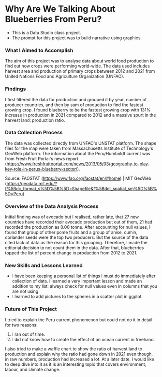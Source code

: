 # Why Are We Talking About Blueberries From Peru?

* This is a Data Studio class project.
* The prompt for this project was to build narrative using graphics.

### What I Aimed to Accomplish
The aim of this project was to analyse data about world food production to find out how crops were performing world-wide. The data used includes harvest area and production of primary crops between 2012 and 2021 from United Nations Food and Agriculture Organization (UNFAO). 

### Findings
I first filtered the data for production and grouped it by year, number of producer countries, and then by sum of production to find the fastest growing crop. I found blueberry to be the fastest growing crop with 131% increase in production in 2021 compared to 2012 and a massive spurt in the harvest land: production ratio.

### Data Collection Process

The data was collected directly from UNFAO's UNSTAT platform. The shape files for the map were taken from Massachusetts Institute of Technology's GeoWeb platform. The information about the Peru/Humboldt current was from Fresh Fruit Portal's news report (https://www.freshfruitportal.com/news/2013/05/03/geography-to-play-key-role-in-perus-blueberry-sector/). 

Source: FAOSTAT (https://www.fao.org/faostat/en/#home) | MIT GeoWeb (https://geodata.mit.edu/?f%5Bdc_format_s%5D%5B%5D=Shapefile&f%5Bdct_spatial_sm%5D%5B%5D=Peru) 

### Overview of the Data Analysis Process

Initial finding was of avocado but I realised, rather late, that 27 new countries have recorded their avocado production but out of them, 21 had recorded the production as 0.00 tonne. After accounting for null values, I found that group of other pome fruits and a group of anise, cumin, coriander seeds were the top two producers. But the source of the data cited lack of data as the reason for this grouping. Therefore, I made the editorial decision to not count them in the data. After that, blueberries topped the list of percent change in production from 2012 to 2021.

### New Skills and Lessons Learned

* I have been keeping a personal list of things I must do immediately after collection of data. I learned a very important lesson and made an addition to my list: always check for null values even in columns that you are not using.
* I learned to add pictures to the spheres in a scatter plot in ggplot.

### Future of This Project

I tried to explain the Peru current phenomenon but could not do it in detail for two reasons:
1. I ran out of time. 
2. I did not know how to create the effect of an ocean current in freehand.

I also tried to make a waffle chart to show the ratio of harvest land to production and explain why the ratio had gone down in 2021 even though, in raw numbers, production had increased a lot. At a later date, I would like to deep dive into it as it is an interesting topic that covers environment, labour, and climate change.
